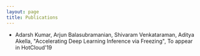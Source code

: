 ```yaml
---
layout: page
title: Publications
---
```


- Adarsh Kumar, Arjun Balasubramanian, Shivaram Venkataraman, Aditya Akella, "Accelerating Deep Learning Inference via Freezing", To appear in HotCloud'19
